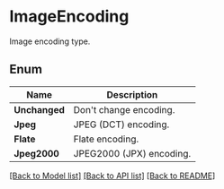 ﻿
# ImageEncoding
Image encoding type.

## Enum
 Name | Description
------------ | ------------
**Unchanged** | Don't change encoding.
**Jpeg** | JPEG (DCT) encoding.
**Flate** | Flate encoding.
**Jpeg2000** | JPEG2000 (JPX) encoding.


[[Back to Model list]](../README.md#documentation-for-models) [[Back to API list]](../README.md#documentation-for-api-endpoints) [[Back to README]](../README.md)


